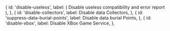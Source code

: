 
  {
    id: 'disable-useless',
    label: (
      <L c="禁用没用的兼容性检测、错误报告服务">
        Disable useless compatibility and error report
      </L>
    ),
  },
  {
    id: 'disable-collectors',
    label: <L c="禁用个人数据收集">Disable data Collectors</L>,
  },
  {
    id: 'suppress-data-burial-points',
    label: <L c="屏蔽收集触发器、埋点">Disable data burial Points</L>,
  },
  {
    id: 'disable-xbox',
    label: <L c="禁用 XBox 游戏服务">Disable XBox Game Service</L>,
  },